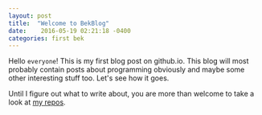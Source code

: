 ```yaml
---
layout: post
title:  "Welcome to BekBlog"
date:    2016-05-19 02:21:18 -0400
categories: first bek 
---
```

Hello `everyone`!
This is my first blog post on github.io. This blog will most probably contain posts about programming obviously and maybe some other interesting stuff too. Let's see how it goes.

Until I figure out what to write about, you are more than welcome to take a look at [my repos][my-repos].

[my-repos]: http://github.com/bekhzod0725
